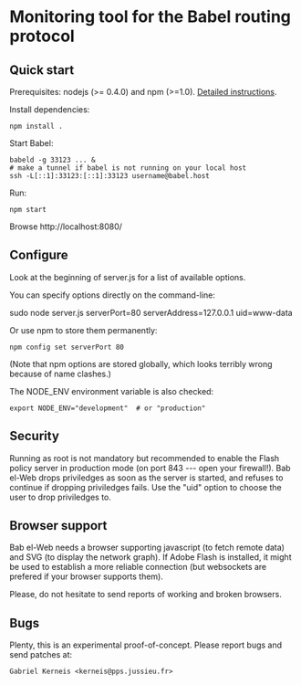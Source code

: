 Monitoring tool for the Babel routing protocol
==============================================

Quick start
-----------

Prerequisites: nodejs (>= 0.4.0) and npm (>=1.0).
[Detailed instructions](https://github.com/joyent/node/wiki/Installation).

Install dependencies:

    npm install .

Start Babel:

    babeld -g 33123 ... &
    # make a tunnel if babel is not running on your local host
    ssh -L[::1]:33123:[::1]:33123 username@babel.host

Run:

    npm start

Browse http://localhost:8080/


Configure
---------

Look at the beginning of server.js for a list of available options.

You can specify options directly on the command-line:

   sudo node server.js serverPort=80 serverAddress=127.0.0.1 uid=www-data

Or use npm to store them permanently:

    npm config set serverPort 80

(Note that npm options are stored globally, which looks terribly wrong because
of name clashes.)

The NODE_ENV environment variable is also checked:

    export NODE_ENV="development"  # or "production"

Security
--------
 
Running as root is not mandatory but recommended to enable the Flash policy
server in production mode (on port 843 --- open your firewall!).  Bab el-Web
drops priviledges as soon as the server is started, and refuses to continue if
dropping priviledges fails.  Use the "uid" option to choose the user to drop
priviledges to.

Browser support
---------------

Bab el-Web needs a browser supporting javascript (to fetch remote data)
and SVG (to display the network graph).  If Adobe Flash is installed, it
might be used to establish a more reliable connection (but websockets
are prefered if your browser supports them).

Please, do not hesitate to send reports of working and broken browsers.

Bugs
----

Plenty, this is an experimental proof-of-concept.  Please report bugs
and send patches at:

    Gabriel Kerneis <kerneis@pps.jussieu.fr>
